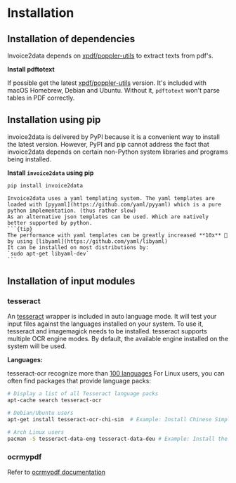 
Installation
============

## Installation of dependencies

Invoice2data depends on [xpdf/poppler-utils](https://poppler.freedesktop.org/) to extract texts from pdf's.

**Install pdftotext**

If possible get the latest [xpdf/poppler-utils](https://poppler.freedesktop.org/) version. It's included with macOS Homebrew, Debian and Ubuntu. Without it, `pdftotext` won't parse tables in PDF correctly.



## Installation using pip

invoice2data is delivered by PyPI because it is a convenient way to install the latest version.
However, PyPI and pip cannot address the fact that invoice2data depends on certain non-Python system libraries and programs being installed.


  **Install `invoice2data` using pip**

```bash
pip install invoice2data
```

````{important}
Invoice2data uses a yaml templating system. The yaml templates are loaded with [pyyaml](https://github.com/yaml/pyyaml) which is a pure python implementation. (thus rather slow)
As an alternative json templates can be used. Which are natively better supported by python.
```{tip}
The performance with yaml templates can be greatly increased **10x** 🚀 by using [libyaml](https://github.com/yaml/libyaml)
It can be installed on most distributions by:
`sudo apt-get libyaml-dev`
```
````


## Installation of input modules

### tesseract
An [tesseract](https://github.com/tesseract-ocr/tessdoc/blob/main/FAQ.md#how-do-i-get-tesseract) wrapper is included in auto language mode. It will test your input files against the languages installed on your system. To use it, tesseract and imagemagick needs to be installed.
tesseract supports multiple OCR engine modes. By default, the available engine installed on the system will be used.

**Languages:**

tesseract-ocr recognize more than [100 languages](https://github.com/tesseract-ocr/tessdata)
For Linux users, you can often find packages that provide language packs:

```bash
# Display a list of all Tesseract language packs
apt-cache search tesseract-ocr

# Debian/Ubuntu users
apt-get install tesseract-ocr-chi-sim  # Example: Install Chinese Simplified language pack

# Arch Linux users
pacman -S tesseract-data-eng tesseract-data-deu # Example: Install the English and German language packs
```

### ocrmypdf

Refer to [ocrmypdf documentation](https://ocrmypdf.readthedocs.io/en/latest/index.html)
